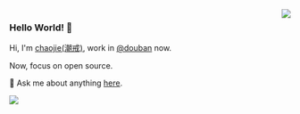<img align='right' src='http://github-profile-summary-cards.vercel.app/api/cards/profile-details?username=ischaojie&theme=github' /> 

### Hello World! 👋

Hi, I'm [chaojie(潮戒)](https://chaojie.fun/), work in [@douban](https://en.wikipedia.org/wiki/Douban) now.

Now, focus on open source.

💬 Ask me about anything [here](https://github.com/ischaojie/ischaojie/issues).

![](https://visitor-badge.laobi.icu/badge?page_id=ischaojie.ischaojie)
